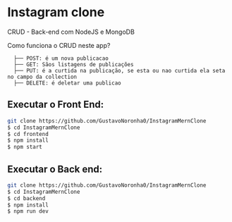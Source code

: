 # Instagram clone
CRUD - Back-end com NodeJS e MongoDB

 Como funciona o CRUD neste app?

      ├── POST: é um nova publicacao
      ├── GET: Sãos listagens de publicações
      ├── PUT: é a curtida na publicação, se esta ou nao curtida ela seta no campo da collection
      ├── DELETE: é deletar uma publicao

## Executar o Front End:

```bash
git clone https://github.com/GustavoNoronha0/InstagramMernClone
$ cd InstagramMernClone
$ cd frontend
$ npm install
$ npm start
```

## Executar o Back end:

```bash
git clone https://github.com/GustavoNoronha0/InstagramMernClone
$ cd InstagramMernClone
$ cd backend
$ npm install
$ npm run dev
```
